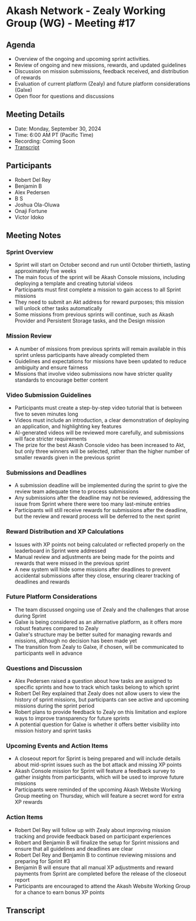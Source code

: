 # Akash Network - Zealy Working Group (WG) - Meeting #17

## Agenda  
- Overview of the ongoing and upcoming sprint activities. 
- Review of ongoing and new missions, rewards, and updated guidelines  
- Discussion on mission submissions, feedback received, and distribution of rewards  
- Evaluation of current platform (Zealy) and future platform considerations (Galxe)  
- Open floor for questions and discussions  

## Meeting Details
- Date: Monday, September 30, 2024
- Time: 6:00 AM PT (Pacific Time)
- Recording: Coming Soon
- [Transcript](#transcript)

## Participants  
- Robert Del Rey  
- Benjamin B  
- Alex Pedersen  
- B S  
- Joshua Ola-Oluwa  
- Onaji Fortune  
- Victor Idoko 

 ## Meeting Notes

### Sprint Overview  
- Sprint will start on October second and run until October thirtieth, lasting approximately five weeks  
- The main focus of the sprint will be Akash Console missions, including deploying a template and creating tutorial videos  
- Participants must first complete a mission to gain access to all Sprint missions  
- They need to submit an Akt address for reward purposes; this mission will unlock other tasks automatically  
- Some missions from previous sprints will continue, such as Akash Provider and Persistent Storage tasks, and the Design mission  

### Mission Review  
- A number of missions from previous sprints will remain available in this sprint unless participants have already completed them  
- Guidelines and expectations for missions have been updated to reduce ambiguity and ensure fairness  
- Missions that involve video submissions now have stricter quality standards to encourage better content  

### Video Submission Guidelines  
- Participants must create a step-by-step video tutorial that is between five to seven minutes long  
- Videos must include an introduction, a clear demonstration of deploying an application, and highlighting key features  
- AI-generated videos will be reviewed more carefully, and submissions will face stricter requirements  
- The prize for the best Akash Console video has been increased to Akt, but only three winners will be selected, rather than the higher number of smaller rewards given in the previous sprint  

### Submissions and Deadlines  
- A submission deadline will be implemented during the sprint to give the review team adequate time to process submissions  
- Any submissions after the deadline may not be reviewed, addressing the issue from Sprint where there were too many last-minute entries  
- Participants will still receive rewards for submissions after the deadline, but the review and reward process will be deferred to the next sprint  

### Reward Distribution and XP Calculations  
- Issues with XP points not being calculated or reflected properly on the leaderboard in Sprint were addressed  
- Manual review and adjustments are being made for the points and rewards that were missed in the previous sprint  
- A new system will hide some missions after deadlines to prevent accidental submissions after they close, ensuring clearer tracking of deadlines and rewards  

### Future Platform Considerations  
- The team discussed ongoing use of Zealy and the challenges that arose during Sprint  
- Galxe is being considered as an alternative platform, as it offers more robust features compared to Zealy  
- Galxe's structure may be better suited for managing rewards and missions, although no decision has been made yet  
- The transition from Zealy to Galxe, if chosen, will be communicated to participants well in advance  

### Questions and Discussion  
- Alex Pedersen raised a question about how tasks are assigned to specific sprints and how to track which tasks belong to which sprint  
- Robert Del Rey explained that Zealy does not allow users to view the history of sprint missions, but participants can see active and upcoming missions during the sprint period  
- Robert plans to provide feedback to Zealy on this limitation and explore ways to improve transparency for future sprints  
- A potential question for Galxe is whether it offers better visibility into mission history and sprint tasks  

### Upcoming Events and Action Items  
- A closeout report for Sprint is being prepared and will include details about mid-sprint issues such as the bot attack and missing XP points  
- Akash Console mission for Sprint will feature a feedback survey to gather insights from participants, which will be used to improve future missions  
- Participants were reminded of the upcoming Akash Website Working Group meeting on Thursday, which will feature a secret word for extra XP rewards  

### Action Items  
- Robert Del Rey will follow up with Zealy about improving mission tracking and provide feedback based on participant experiences  
- Robert and Benjamin B will finalize the setup for Sprint missions and ensure that all guidelines and deadlines are clear
- Robert Del Rey and Benjamin B to continue reviewing missions and preparing for Sprint #3 
- Benjamin B will ensure that all manual XP adjustments and reward payments from Sprint are completed before the release of the closeout report  
- Participants are encouraged to attend the Akash Website Working Group for a chance to earn bonus XP points  

## Transcript

